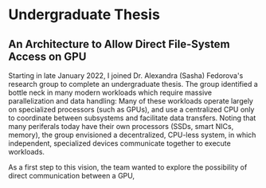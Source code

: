 # Undergraduate Thesis
## An Architecture to Allow Direct File-System Access on GPU

Starting in late January 2022, I joined Dr. Alexandra (Sasha) Fedorova's research group to complete an undergraduate thesis. The group identified a bottle neck in many modern workloads which require massive parallelization and data handling: Many of these workloads operate largely on specialized processors (such as GPUs), and use a centralized CPU only to coordinate between subsystems and facilitate data transfers. Noting that many periferals today have their own processors (SSDs, smart NICs, memory), the group envisioned a decentralized, CPU-less system, in which independent, specialized devices communicate together to execute workloads.

As a first step to this vision, the team wanted to explore the possibility of direct communication between a GPU, 

<object data="embedations/undergrad_thesis.pdf" width="1000" height="1000" type='application/pdf'></object>